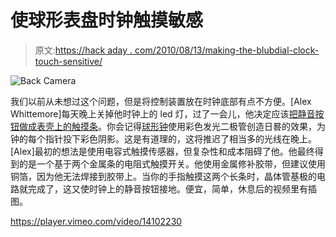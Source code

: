# 使球形表盘时钟触摸敏感

> 原文:[https://hack aday . com/2010/08/13/making-the-blubdial-clock-touch-sensitive/](https://hackaday.com/2010/08/13/making-the-blubdial-clock-touch-sensitive/)

![](../Images/3072878447c2828a4c9d40f8b31402ae.png "Back Camera")

我们以前从未想过这个问题，但是将控制装置放在时钟底部有点不方便。[Alex Whittemore]每天晚上关掉他时钟上的 led 灯，过了一会儿，他决定应该[把静音按钮做成表壳上的触摸条](http://www.alexwhittemore.com/?p=447)。你会记得[球形钟](http://hackaday.com/2009/12/10/bulbdial-clock-kit-released/)使用彩色发光二极管创造日晷的效果，为钟的每个指针投下彩色阴影。这是有道理的，这将推迟了相当多的光线在晚上。[Alex]最初的想法是使用电容式触摸传感器，但复杂性和成本阻碍了他。他最终得到的是一个基于两个金属条的电阻式触摸开关。他使用金属修补胶带，但建议使用铜箔，因为他无法焊接到胶带上。当你的手指触摸这两个长条时，晶体管基极的电路就完成了，这又使时钟上的静音按钮接地。便宜，简单，休息后的视频里有插图。

<https://player.vimeo.com/video/14102230>

</div> </body> </html>